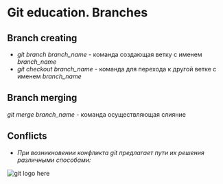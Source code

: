 # Git education. Branches

## Branch creating

* *git branch branch_name* - команда создающая ветку с именем *branch_name*
* *git checkout branch_name* - команда для перехода к другой ветке с именем *branch_name*

## Branch merging

*git merge branch_name* - команда осуществляющая слияние

## Conflicts
* *При возникновении конфликта git предлагает пути их решения различными способами:*  


![git logo here](/img/logo.png) 